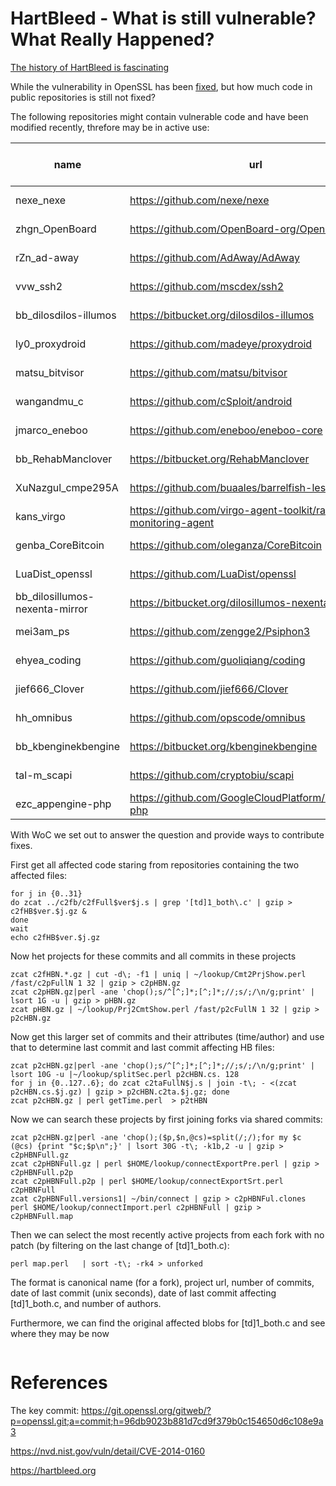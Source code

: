 # HartBleed - What is still vulnerable? What Really Happened?

[The history of HartBleed is fascinating](https://motherboard.vice.com/en_us/article/43zak3/the-internet-was-built-on-the-free-labor-of-open-source-developers-is-that-sustainable?utm_source=hs_email&utm_medium=email&utm_content=70099471)

While the vulnerability in OpenSSL has been [fixed](https://git.openssl.org/gitweb/?p=openssl.git;a=commit;h=96db9023b881d7cd9f379b0c154650d6c108e9a3), but how much code in
public repositories is still not fixed?

The following repositories might contain vulnerable code and have been modified recently, threfore may be in active use:

|name|url|Number of Commits|last commit|last ssl commit|Number of authors|
|----|---|---|---|---|--|
|nexe_nexe|https://github.com/nexe/nexe|853|2019-02-21|2012-11-30|71|
|zhgn_OpenBoard|https://github.com/OpenBoard-org/OpenBoard|3696|2019-02-20|2011-05-19|91|
|rZn_ad-away|https://github.com/AdAway/AdAway|1445|2019-02-16|2012-02-20|77|
|vvw_ssh2|https://github.com/mscdex/ssh2|999|2019-01-23|2012-08-07|69|
|bb_dilosdilos-illumos|https://bitbucket.org/dilosdilos-illumos|27580|2019-01-15|2014-09-11|1848|
|ly0_proxydroid|https://github.com/madeye/proxydroid|136|2018-12-19|2014-10-21|21|
|matsu_bitvisor|https://github.com/matsu/bitvisor|275|2018-12-19|2014-05-09|10|
|wangandmu_c|https://github.com/cSploit/android|1715|2018-12-17|2013-11-05|105|
|jmarco_eneboo|https://github.com/eneboo/eneboo-core|791|2018-12-16|2011-09-29|21|
|bb_RehabManclover|https://bitbucket.org/RehabManclover|5019|2018-11-09|2013-12-03|20|
|XuNazgul_cmpe295A|https://github.com/buaales/barrelfish-les|6089|2018-10-28|2012-05-08|74|
|kans_virgo|https://github.com/virgo-agent-toolkit/rackspace-monitoring-agent|8363|2018-10-15|2012-03-12|75|
|genba_CoreBitcoin|https://github.com/oleganza/CoreBitcoin|662|2018-10-10|2014-02-16|37|
|LuaDist_openssl|https://github.com/LuaDist/openssl|24|2018-08-08|2011-07-01|6|
|bb_dilosillumos-nexenta-mirror|https://bitbucket.org/dilosillumos-nexenta-mirror|19135|2018-08-07|2014-09-15|1817|
|mei3am_ps|https://github.com/zengge2/Psiphon3|15185|2018-07-25|2012-03-15|43|
|ehyea_coding|https://github.com/guoliqiang/coding|594|2018-07-18|2013-07-12|5|
|jief666_Clover|https://github.com/jief666/Clover|4516|2018-06-10|2013-12-03|21|
|hh_omnibus|https://github.com/opscode/omnibus|3574|2018-04-15|2010-08-18|230|
|bb_kbenginekbengine|https://bitbucket.org/kbenginekbengine|2128|2018-04-02|2012-04-03|6|
|tal-m_scapi|https://github.com/cryptobiu/scapi|3261|2018-01-08|2014-07-06|30|
|ezc_appengine-php|https://github.com/GoogleCloudPlatform/appengine-php|6|2018-01-08|2013-09-19|3|


With WoC we set out to answer the question and provide ways to
contribute fixes.

First get all affected code staring from repositories containing the
two affected files:
```
for j in {0..31}
do zcat ../c2fb/c2fFull$ver$j.s | grep '[td]1_both\.c' | gzip > c2fHB$ver.$j.gz &
done
wait
echo c2fHB$ver.$j.gz
```

Now het projects for these commits and all commits in these projects
```
zcat c2fHBN.*.gz | cut -d\; -f1 | uniq | ~/lookup/Cmt2PrjShow.perl /fast/c2pFullN 1 32 | gzip > c2pHBN.gz
zcat c2pHBN.gz|perl -ane 'chop();s/^[^;]*;[^;]*;//;s/;/\n/g;print' | lsort 1G -u | gzip > pHBN.gz
zcat pHBN.gz | ~/lookup/Prj2CmtShow.perl /fast/p2cFullN 1 32 | gzip > p2cHBN.gz
```

Now get this larger set of commits and their attributes (time/author)
and use that to determine last commit and last commit affecting HB files:
```
zcat p2cHBN.gz|perl -ane 'chop();s/^[^;]*;[^;]*;//;s/;/\n/g;print' | lsort 10G -u |~/lookup/splitSec.perl p2cHBN.cs. 128
for j in {0..127..6}; do zcat c2taFullN$j.s | join -t\; - <(zcat p2cHBN.cs.$j.gz) | gzip > p2cHBN.c2ta.$j.gz; done
zcat p2cHBN.gz | perl getTime.perl  > p2tHBN
```

Now we can search these projects by first joining forks via shared commits:
```
zcat p2cHBN.gz|perl -ane 'chop();($p,$n,@cs)=split(/;/);for my $c (@cs) {print "$c;$p\n";}' | lsort 30G -t\; -k1b,2 -u | gzip > c2pHBNFull.gz
zcat c2pHBNFull.gz | perl $HOME/lookup/connectExportPre.perl | gzip > c2pHBNFull.p2p
zcat c2pHBNFull.p2p | perl $HOME/lookup/connectExportSrt.perl c2pHBNFull
zcat c2pHBNFull.versions1| ~/bin/connect | gzip > c2pHBNFul.clones
perl $HOME/lookup/connectImport.perl c2pHBNFull | gzip > c2pHBNFull.map

```

Then we can select the most recently active projects from each fork with no patch (by filtering on the last change of [td]1_both\.c):
```
perl map.perl   | sort -t\; -rk4 > unforked
```
The format is canonical name (for a fork), project url, number of commits, date of last commit (unix seconds), date of
last commit affecting  [td]1_both\.c, and number of authors.

Furthermore, we can find the original affected blobs for [td]1_both\.c and see where they may be now
```
```

# References

The key commit:
https://git.openssl.org/gitweb/?p=openssl.git;a=commit;h=96db9023b881d7cd9f379b0c154650d6c108e9a3

https://nvd.nist.gov/vuln/detail/CVE-2014-0160

https://hartbleed.org
